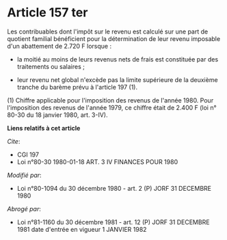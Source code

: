 # Article 157 ter

Les contribuables dont l'impôt sur le revenu est calculé sur une part de quotient familial bénéficient pour la détermination
de leur revenu imposable d'un abattement de 2.720 F lorsque :

- la moitié au moins de leurs revenus nets de frais est constituée par des traitements ou salaires ;

- leur revenu net global n'excède pas la limite supérieure de la deuxième tranche du barème prévu à l'article 197 (1).

(1) Chiffre applicable pour l'imposition des revenus de l'année 1980. Pour l'imposition des revenus de l'année 1979, ce
chiffre était de 2.400 F (loi n° 80-30 du 18 janvier 1980, art. 3-IV).

**Liens relatifs à cet article**

_Cite_:

  - CGI 197
  - Loi n°80-30 1980-01-18 ART. 3 IV FINANCES POUR 1980

_Modifié par_:

  - Loi n°80-1094 du 30 décembre 1980 - art. 2 (P) JORF 31 DECEMBRE 1980

_Abrogé par_:

  - Loi n°81-1160 du 30 décembre 1981 - art. 12 (P) JORF 31 DECEMBRE 1981 date d'entrée en vigueur 1 JANVIER 1982
